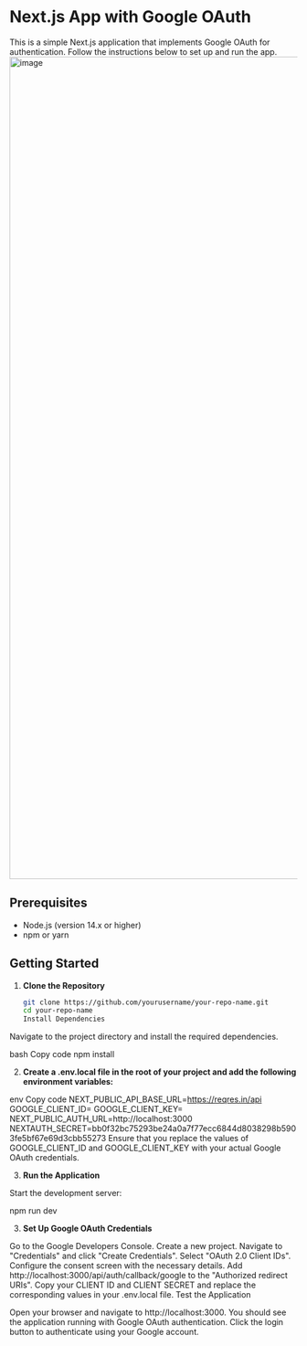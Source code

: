 # Next.js App with Google OAuth

This is a simple Next.js application that implements Google OAuth for authentication. Follow the instructions below to set up and run the app.
<img width="1440" alt="image" src="https://github.com/user-attachments/assets/51f5d2b8-0be1-4037-a80a-46dde09abe6e">

## Prerequisites

- Node.js (version 14.x or higher)
- npm or yarn

## Getting Started

1. **Clone the Repository**

   ```bash
   git clone https://github.com/yourusername/your-repo-name.git
   cd your-repo-name
   Install Dependencies
   ```

Navigate to the project directory and install the required dependencies.

bash
Copy code
npm install

2. **Create a .env.local file in the root of your project and add the following environment variables:**

env
Copy code
NEXT_PUBLIC_API_BASE_URL=https://reqres.in/api
GOOGLE_CLIENT_ID=
GOOGLE_CLIENT_KEY=
NEXT_PUBLIC_AUTH_URL=http://localhost:3000
NEXTAUTH_SECRET=bb0f32bc75293be24a0a7f77ecc6844d8038298b5903fe5bf67e69d3cbb55273
Ensure that you replace the values of GOOGLE_CLIENT_ID and GOOGLE_CLIENT_KEY with your actual Google OAuth credentials.

3. **Run the Application**

Start the development server:

npm run dev

3. **Set Up Google OAuth Credentials**

Go to the Google Developers Console.
Create a new project.
Navigate to "Credentials" and click "Create Credentials".
Select "OAuth 2.0 Client IDs".
Configure the consent screen with the necessary details.
Add http://localhost:3000/api/auth/callback/google to the "Authorized redirect URIs".
Copy your CLIENT ID and CLIENT SECRET and replace the corresponding values in your .env.local file.
Test the Application

Open your browser and navigate to http://localhost:3000. You should see the application running with Google OAuth authentication. Click the login button to authenticate using your Google account.
